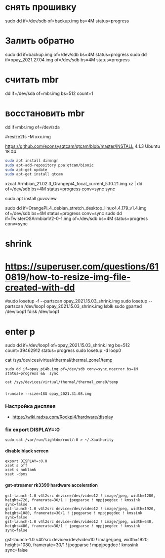 # снять прошивку
sudo dd if=/dev/sdb of=backup.img  bs=4M status=progress

# Залить обратно
sudo dd if=backup.img of=/dev/sdb bs=4M status=progress
sudo dd if=opay_2021.27.04.img of=/dev/sdb bs=4M status=progress

# считать mbr
dd if=/dev/sda of=mbr.img bs=512 count=1
# восстановить mbr
dd if=mbr.img of=/dev/sda

#resize2fs -M xxx.img

https://github.com/econsysqtcam/qtcam/blob/master/INSTALL
4.1.3 Ubuntu 18.04
```bash
sudo apt install dirmngr
sudo apt-add-repository ppa:qtcam/bionic
sudo apt-get update
sudo apt-get install qtcam
```

xzcat Armbian_21.02.3_Orangepi4_focal_current_5.10.21.img.xz | dd of=/dev/sdb bs=4M status=progress conv=sync
sync

sudo apt install guvcview

sudo dd if=OrangePi_4_debian_stretch_desktop_linux4.4.179_v1.4.img of=/dev/sdb bs=4M status=progress conv=sync
sudo dd if=TwisterOSArmbianV2-0-1.img of=/dev/sdb bs=4M status=progress conv=sync

# shrink
# https://superuser.com/questions/610819/how-to-resize-img-file-created-with-dd
#sudo losetup -f --partscan opay_2021.15.03_shrink.img
sudo losetup --partscan /dev/loop1 opay_2021.15.03_shrink.img
lsblk
sudo gparted /dev/loop1
fdisk /dev/loop1
# enter p
sudo dd if=/dev/loop1 of=opay_2021.15.03_shrink.img bs=512 count=39462912 status=progress
sudo losetup -d loop0

cat /sys/devices/virtual/thermal/thermal_zone1/temp

```
sudo dd if=opay_pi4b.img of=/dev/sdb conv=sync,noerror bs=1M status=progress &&  sync
```

```
cat /sys/devices/virtual/thermal/thermal_zone0/temp
```

#####

```
truncate --size=18G opay_2021.31.08.img
```

### Настройка дисплея

- https://wiki.radxa.com/Rockpi4/hardware/display

### fix export DISPLAY=:0

```
sudo cat /var/run/lightdm/root/:0 > ~/.Xauthority
```

#### disable black screen

```
export DISPLAY=:0.0
xset s off
xset s noblank
xset -dpms
```

#### gst-streamer rk3399 hardware acceleration

```
gst-launch-1.0 v4l2src device=/dev/video12 ! image/jpeg, width=1280, height=720, framerate=30/1 ! jpegparse ! mppjpegdec ! kmssink sync=false
gst-launch-1.0 v4l2src device=/dev/video12 ! image/jpeg, width=1920, height=1080, framerate=30/1 ! jpegparse ! mppjpegdec ! kmssink sync=false
gst-launch-1.0 v4l2src device=/dev/video12 ! image/jpeg, width=640, height=480, framerate=30/1 ! jpegparse ! mppjpegdec ! kmssink sync=false
```

gst-launch-1.0 v4l2src device=/dev/video10 ! image/jpeg, width=1920, height=1080, framerate=30/1 ! jpegparse ! mppjpegdec ! kmssink sync=false
